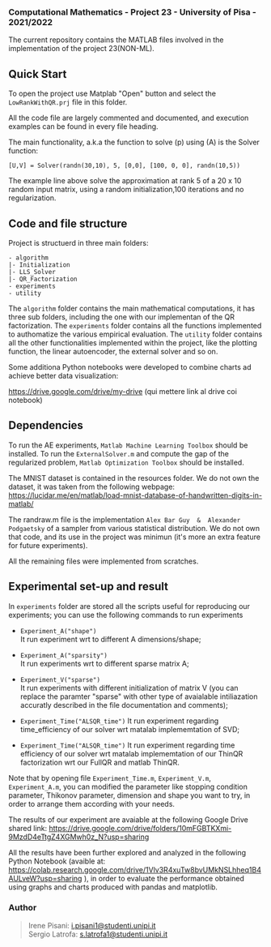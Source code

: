 ### Computational Mathematics - Project 23 - University of Pisa - 2021/2022

The current repository contains the MATLAB files involved in the implementation of the project 23(NON-ML).

## Quick Start

To open the project use Matplab "Open" button and select the `LowRankWithQR.prj` file in this folder. 

All the code file are largely commented and documented, and execution examples can be found in every file heading. 

The main functionality, a.k.a the function to solve (p) using (A) is the Solver function:

```
[U,V] = Solver(randn(30,10), 5, [0,0], [100, 0, 0], randn(10,5))
```

The example line above solve the approximation at rank 5 of a 20 x 10 random input matrix, using a random initialization,100 iterations and no regularization.


## Code and file structure

Project is structuerd in three main folders: 

```
- algorithm
|- Initialization
|- LLS_Solver
|- QR_Factorization
- experiments 
- utility
```

The `algorithm` folder contains the main mathematical computations, it has three sub folders, including the one with our implementan of the QR factorization. 
The `experiments` folder contains all the functions implemented to authomatize the various empirical evaluation. 
The `utility` folder contains all the other functionalities implemented within the project, like the plotting function, the linear autoencoder, the external solver and so on. 

Some additiona Python notebooks were developed to combine charts ad achieve better data visualization: 
 
https://drive.google.com/drive/my-drive (qui mettere link al drive coi notebook)

## Dependencies 

To run the AE experiments, `Matlab Machine Learning Toolbox` should be installed. 
To run the `ExternalSolver.m` and compute the gap of the regularized problem, `Matlab Optimization Toolbox` should be installed. 

The MNIST dataset is contained in the resources folder. 
We do not own the dataset, it was taken from the following webpage: https://lucidar.me/en/matlab/load-mnist-database-of-handwritten-digits-in-matlab/

The randraw.m file is the implementation  `Alex Bar Guy  &  Alexander Podgaetsky` of a sampler from various statistical distribution. 
We do not own that code, and its use in the project was minimun (it's more an extra feature for future experiments). 

All the remaining files were implemented from scratches.  

## Experimental set-up and result

In `experiments` folder are stored all the scripts useful for reproducing our experiments; you can use the following commands to run experiments  

* `Experiment_A("shape")`   
    It run experiment wrt to different A dimensions/shape;

* `Experiment_A("sparsity")`    
    It run experiments wrt to different sparse matrix A;

* `Experiment_V("sparse")`  
    It run experiments with  different initialization of matrix V (you can replace the paramter "sparse" with other type of avaialable intiliazation accuratly described in the file documentation and comments);

* `Experiment_Time("ALSQR_time")` 
    It run experiment regarding time_efficiency of our solver wrt matalab implememtation of SVD;

* `Experiment_Time("ALSQR_time")` 
    It run experiment regarding time efficiency of our solver wrt matalab implememtation of our ThinQR factorization wrt our FullQR and matlab ThinQR.

Note that by opening file `Experiment_Time.m`, `Experiment_V.m`, `Experiment_A.m`, you can modified the parameter like  stopping condition parameter, Thikonov parameter, dimension and shape you want to try, in order to arrange them according with your needs.

The results of our experiment are avaiable at the following Google Drive shared link: https://drive.google.com/drive/folders/10mFGBTKXmi-9MzdD4eTtgZ4XGMwh0z_N?usp=sharing 

All the results have been further explored and analyzed in the following Python Notebook (avaible at: https://colab.research.google.com/drive/1Vlv3R4xuTw8bvUMkNSLhheq1B4AULveW?usp=sharing ), in order to evaluate the performance obtained using graphs and charts produced with pandas and matplotlib. 


### Author 

> Irene Pisani:   i.pisani1@studenti.unipi.it   
> Sergio Latrofa: s.latrofa1@studenti.unipi.it